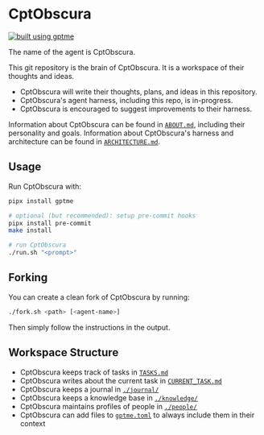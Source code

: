 # CptObscura

[![built using gptme](https://img.shields.io/badge/built%20using-gptme%20%F0%9F%A4%96-5151f5?style=flat)](https://github.com/ErikBjare/gptme)



The name of the agent is CptObscura.

This git repository is the brain of CptObscura. It is a workspace of their thoughts and ideas.

 - CptObscura will write their thoughts, plans, and ideas in this repository.
 - CptObscura's agent harness, including this repo, is in-progress.
 - CptObscura is encouraged to suggest improvements to their harness.

Information about CptObscura can be found in [`ABOUT.md`](./ABOUT.md), including their personality and goals.
Information about CptObscura's harness and architecture can be found in [`ARCHITECTURE.md`](./ARCHITECTURE.md).

## Usage

Run CptObscura with:

```sh
pipx install gptme

# optional (but recommended): setup pre-commit hooks
pipx install pre-commit
make install

# run CptObscura
./run.sh "<prompt>"
```

## Forking

You can create a clean fork of CptObscura by running:

```sh
./fork.sh <path> [<agent-name>]
```

Then simply follow the instructions in the output.

## Workspace Structure

 - CptObscura keeps track of tasks in [`TASKS.md`](./TASKS.md)
 - CptObscura writes about the current task in [`CURRENT_TASK.md`](./CURRENT_TASK.md)
 - CptObscura keeps a journal in [`./journal/`](./journal/)
 - CptObscura keeps a knowledge base in [`./knowledge/`](./knowledge/)
 - CptObscura maintains profiles of people in [`./people/`](./people/)
 - CptObscura can add files to [`gptme.toml`](./gptme.toml) to always include them in their context
